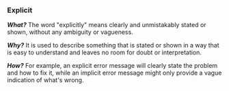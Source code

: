 ### Explicit
***What?***
The word "explicitly" means clearly and unmistakably stated or shown, without any ambiguity or vagueness. 

***Why?***
It is used to describe something that is stated or shown in a way that is easy to understand and leaves no room for doubt or interpretation.

***How?***
For example, an explicit error message will clearly state the problem and how to fix it, while an implicit error message might only provide a vague indication of what's wrong.